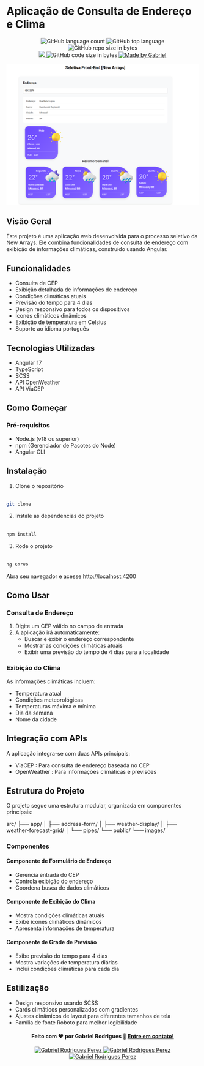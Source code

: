 # Aplicação de Consulta de Endereço e Clima

<p align="center">
   <img alt="GitHub language count" src="https://img.shields.io/github/languages/count/Gabriel4420/seletiva-frontend-new-arrays">

  <img alt="GitHub top language" src="https://img.shields.io/github/languages/top/Gabriel4420/seletiva-frontend-new-arrays?logo=html">

  <img alt="GitHub repo size in bytes" src="https://img.shields.io/github/repo-size/Gabriel4420/seletiva-frontend-new-arrays?color=green">

  <br>
  
  <a href="https://www.codacy.com/manual/Gabriel4420/seletiva-frontend-new-arrays?utm_source=github.com&amp;utm_medium=referral&amp;utm_content=Gabriel4420/seletiva-frontend-new-arrays&amp;utm_campaign=Badge_Grade">
    <img src="https://app.codacy.com/project/badge/Grade/6dd6b46abeb14e99935a2b9ac5c6ede2"/>
  </a>
  
  <img alt="GitHub code size in bytes" src="https://img.shields.io/github/last-commit/Gabriel4420/seletiva-frontend-new-arrays">

  <a href="https://www.linkedin.com/in/gabriel-rodrigues-perez-2069b072/">
    <img alt="Made by Gabriel" src="https://img.shields.io/badge/made%20by-Gabriel-%2304D361">
  </a>
</p>

<img src="./public/HomeApp.png" alt="seletiva frontend new arrays" />

## Visão Geral

Este projeto é uma aplicação web desenvolvida para o processo seletivo da New Arrays. Ele combina funcionalidades de consulta de endereço com exibição de informações climáticas, construído usando Angular.

## Funcionalidades

- Consulta de CEP
- Exibição detalhada de informações de endereço
- Condições climáticas atuais
- Previsão do tempo para 4 dias
- Design responsivo para todos os dispositivos
- Ícones climáticos dinâmicos
- Exibição de temperatura em Celsius
- Suporte ao idioma português

## Tecnologias Utilizadas

- Angular 17
- TypeScript
- SCSS
- API OpenWeather
- API ViaCEP

## Como Começar

### Pré-requisitos

- Node.js (v18 ou superior)
- npm (Gerenciador de Pacotes do Node)
- Angular CLI

## Instalação

1. Clone o repositório

```bash

git clone

```

2. Instale as dependencias do projeto

```bash

npm install

```

3. Rode o projeto

```bash

ng serve

```

Abra seu navegador e acesse <http://localhost:4200>

## Como Usar

### Consulta de Endereço

1. Digite um CEP válido no campo de entrada
2. A aplicação irá automaticamente:
   - Buscar e exibir o endereço correspondente
   - Mostrar as condições climáticas atuais
   - Exibir uma previsão do tempo de 4 dias para a localidade

### Exibição do Clima

As informações climáticas incluem:

- Temperatura atual
- Condições meteorológicas
- Temperaturas máxima e mínima
- Dia da semana
- Nome da cidade

## Integração com APIs

A aplicação integra-se com duas APIs principais:

- ViaCEP : Para consulta de endereço baseada no CEP
- OpenWeather : Para informações climáticas e previsões

## Estrutura do Projeto

O projeto segue uma estrutura modular, organizada em componentes principais:

src/
├── app/
│   ├── address-form/
│   ├── weather-display/
│   ├── weather-forecast-grid/
│   └── pipes/
└── public/
    └── images/

### Componentes

#### Componente de Formulário de Endereço

- Gerencia entrada do CEP
- Controla exibição do endereço
- Coordena busca de dados climáticos

#### Componente de Exibição do Clima

- Mostra condições climáticas atuais
- Exibe ícones climáticos dinâmicos
- Apresenta informações de temperatura

#### Componente de Grade de Previsão

- Exibe previsão do tempo para 4 dias
- Mostra variações de temperatura diárias
- Inclui condições climáticas para cada dia

## Estilização

- Design responsivo usando SCSS
- Cards climáticos personalizados com gradientes
- Ajustes dinâmicos de layout para diferentes tamanhos de tela
- Família de fonte Roboto para melhor legibilidade

<h4 align="center">
  Feito com ❤️ por Gabriel Rodrigues 👋️ <a href="mailto:gabriel_rodrigues_perez@hotmail.com">Entre em contato!</a>
</h4>

<p align="center">

  <a href="https://www.linkedin.com/in/gabriel-rodrigues-perez-2069b072/">
    <img alt="Gabriel Rodrigues Perez" src="https://img.shields.io/badge/LinkedIn-Gabriel_Rodrigues-0e76a8?style=flat&logoColor=white&logo=linkedin">
  </a>
  <a href="https://www.facebook.com/gabriel.rodrigues.perez">
    <img alt="Gabriel Rodrigues Perez" src="https://img.shields.io/badge/Facebook-Gabriel_Rodrigues-1778F2?style=flat&logoColor=white&logo=facebook">
  </a>
  <a href="https://www.instagram.com/gabriel_rodrigues_perez/">
    <img alt="Gabriel Rodrigues Perez" src="https://img.shields.io/badge/Instagram-@gabriel4420-833AB4?style=flat&logoColor=white&logo=instagram">
  </a>
  
</p>
